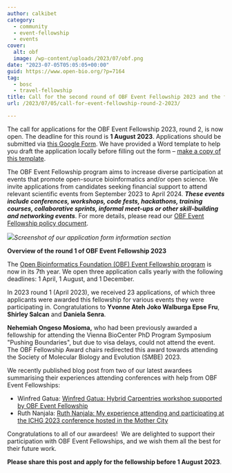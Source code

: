 ```yaml
---
author: calkibet
category:
  - community
  - event-fellowship
  - events
cover:
  alt: obf
  image: /wp-content/uploads/2023/07/obf.png
date: "2023-07-05T05:05:05+00:00"
guid: https://www.open-bio.org/?p=7164
tag:
  - bosc
  - travel-fellowship
title: Call for the second round of OBF Event Fellowship 2023 and the first 2023 round overview.
url: /2023/07/05/call-for-event-fellowship-round-2-2023/

---
```

The call for applications for the OBF Event Fellowship 2023, round 2, is now open. The deadline for this round is **1 August 2023**. Applications should be submitted via [this Google Form](https://forms.gle/8GsspfPaCAVdBPsy9). We have provided a Word template to help you draft the application locally before filling out the form – [make a copy of this template](https://docs.google.com/document/d/1j_v-f1FcOA-ssXtsUdE_YaEOSQKZRms9-P7RGd3vdYA/edit).

The OBF Event Fellowship program aims to increase diverse participation at events that promote open-source bioinformatics and/or open science. We invite applications from candidates seeking financial support to attend relevant scientific events from September 2023 to April 2024. **_These events include conferences, workshops, code fests, hackathons, training courses, collaborative sprints, informal meet-ups or other skill-building and networking events_**. For more details, please read our [OBF Event Fellowship policy document](https://github.com/OBF/obf-docs/blob/master/Travel_fellowships.md).

![](https://lh5.googleusercontent.com/MDj2EKTXBJZ3Y3DlJkC03LjLn1zEM_zOlC0oLzxhUDhpFf9VJFlsG3GnOTsWPs_bEvW6QazR1-LVviw1v1PO2qtAP5QL4rR5DD5_fcBcK90HwvjUNSE6Besa8_GX7s68-cEoBgAZOh79iaBKqkYTESY)_Screenshot of our application form information section_

**Overview of the round 1 of OBF Event Fellowship 2023**

The [Open Bioinformatics Foundation (OBF) Event Fellowship program](/event-awards/) is now in its 7th year. We open three application calls yearly with the following deadlines: 1 April, 1 August, and 1 December.

In 2023 round 1 (April 2023), we received 23 applications, of which three applicants were awarded this fellowship for various events they were participating in. Congratulations to **Yvonne Ateh Joko Walburga Epse Fru**, **Shirley Salcan** and **Daniela Senra**.

**Nehemiah Ongeso Mosioma,** who had been previously awarded a fellowship for attending the Vienna BioCenter PhD Program Symposium "Pushing Boundaries", but due to visa delays, could not attend the event. The OBF Fellowship Award chairs redirected this award towards attending the Society of Molecular Biology and Evolution (SMBE) 2023.

We recently published blog post from two of our latest awardees summarising their experiences attending conferences with help from OBF Event Fellowships:

- Winfred Gatua: [Winfred Gatua: Hybrid Carpentries workshop supported by OBF Event Fellowship](/2023/03/29/winfred-gatua-hybrid-carpentries-workshop/)
- Ruth Nanjala: [Ruth Nanjala: My experience attending and participating at the ICHG 2023 conference hosted in the Mother City](/2023/03/21/ruth-nanjala-experience-at-the-ichg-2023-conference/)

Congratulations to all of our awardees!  We are delighted to support their participation with OBF Event Fellowships, and we wish them all the best for their future work.

**Please share this post and apply for the fellowship before 1 August 2023**.
